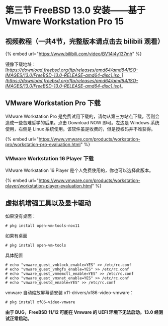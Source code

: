 # 第三节 FreeBSD 13.0 安装——基于 Vmware Workstation Pro 15

## 视频教程（一共4节，完整版本请点击去 bilibili 观看）

{% embed url="https://www.bilibili.com/video/BV14i4y137mh" %}

镜像下载地址：[_https://download.freebsd.org/ftp/releases/amd64/amd64/ISO-IMAGES/13.0/FreeBSD-13.0-RELEASE-amd64-disc1.iso_](https://download.freebsd.org/ftp/releases/amd64/amd64/ISO-IMAGES/13.0/FreeBSD-13.0-RELEASE-amd64-disc1.iso)__

## VMware Workstation Pro 下载

VMware Workstation Pro 是免费试用下载的，请勿从第三方站点下载，否则会造成一些苦难哲学的后果。点击 Download NOW 即可。左边是 Windows 系统使用，右侧是 Linux 系统使用。该软件虽是收费的，但是授权码并不难获得。

{% embed url="https://www.vmware.com/products/workstation-pro/workstation-pro-evaluation.html" %}

### VMware Workstation 16 Player 下载

VMware Workstation 16 Player 是个人免费使用的，你也可以选择此版本。

{% embed url="https://www.vmware.com/products/workstation-player/workstation-player-evaluation.html" %}

## 虚拟机增强工具以及显卡驱动

如果没有桌面：
```
# pkg install open-vm-tools-nox11
```
如果有桌面

```
# pkg install open-vm-tools
```
具体配置

```
# echo "vmware_guest_vmblock_enable=YES" >> /etc/rc.conf
# echo "vmware_guest_vmhgfs_enable=YES" >> /etc/rc.conf
# echo "vmware_guest_vmmemctl_enable=YES" >> /etc/rc.conf
# echo "vmware_guest_vmxnet_enable=YES" >> /etc/rc.conf
# echo "vmware_guestd_enable=YES" >> /etc/rc.conf
```

vmware 自动缩放屏幕请安装 x11-drivers/xf86-video-vmware：

`# pkg install xf86-video-vmware`

**由于 BUG，FreeBSD 11/12 可能在 Vmware 的 UEFI 环境下无法启动。13.0 经测试正常启动。**
